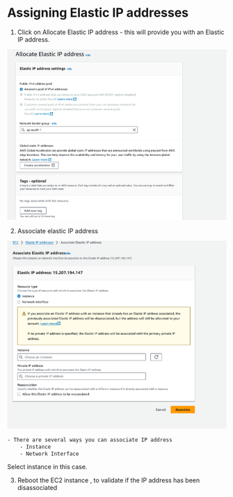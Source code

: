 # Assigning Elastic IP addresses

1. Click on Allocate Elastic IP address - this will provide you with an Elastic IP address.

![alt text](image-14.png)

2. Associate elastic IP address

![alt text](image-15.png)

    - There are several ways you can associate IP address 
        - Instance 
        - Network Interface

Select instance in this case.

3. Reboot the EC2 instance , to validate if the IP address has been disassociated